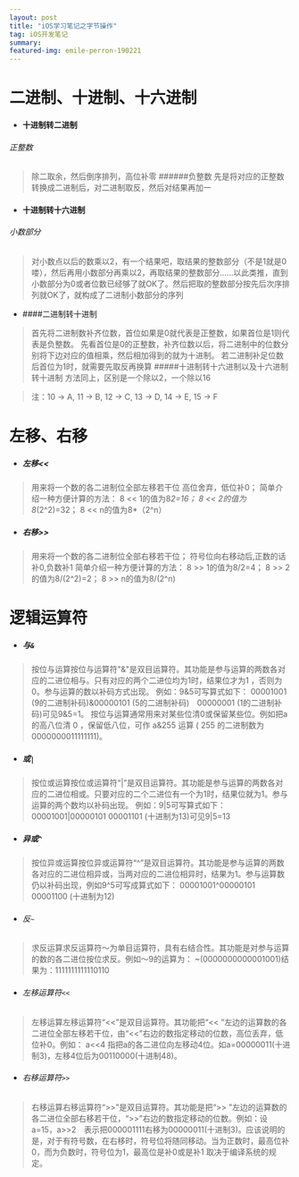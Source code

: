 ```yaml
---
layout: post
title: "iOS学习笔记之字节操作" 
tag: iOS开发笔记
summary: 
featured-img: emile-perron-190221
---
```

# 二进制、十进制、十六进制
- #### 十进制转二进制
###### 正整数
> 除二取余，然后倒序排列，高位补零
######负整数
> 先是将对应的正整数转换成二进制后，对二进制取反，然后对结果再加一
- #### 十进制转十六进制
###### 小数部分
> 对小数点以后的数乘以2，有一个结果吧，取结果的整数部分（不是1就是0喽），然后再用小数部分再乘以2，再取结果的整数部分……以此类推，直到小数部分为0或者位数已经够了就OK了。然后把取的整数部分按先后次序排列就OK了，就构成了二进制小数部分的序列
- ####二进制转十进制
>首先将二进制数补齐位数，首位如果是0就代表是正整数，如果首位是1则代表是负整数。
先看首位是0的正整数，补齐位数以后，将二进制中的位数分别将下边对应的值相乘，然后相加得到的就为十进制。
若二进制补足位数后首位为1时，就需要先取反再换算
#####十进制转十六进制以及十六进制转十进制
>方法同上，区别是一个除以2，一个除以16

>注：10 -> A, 11 -> B, 12 -> C, 13 -> D, 14 -> E, 15 -> F

# 左移、右移
- ##### 左移<<
>用来将一个数的各二进制位全部左移若干位
高位舍弃，低位补0；
简单介绍一种方便计算的方法：
8 << 1的值为8*2=16；
8 << 2的值为8*(2^2)=32；
8 << n的值为8*（2^n）
- ##### 右移>>
> 用来将一个数的各二进制位全部右移若干位；
符号位向右移动后,正数的话补0,负数补1
简单介绍一种方便计算的方法：
8 >> 1的值为8/2=4；
8 >> 2的值为8/(2^2)=2；
8 >> n的值为8/(2^n)

# 逻辑运算符
- ##### 与`&`
> 按位与运算按位与运算符"&"是双目运算符。其功能是参与运算的两数各对应的二进位相与。只有对应的两个二进位均为1时，结果位才为1 ，否则为0。参与运算的数以补码方式出现。
例如：9&5可写算式如下： 00001001 (9的二进制补码)&00000101 (5的二进制补码)　00000001 (1的二进制补码)可见9&5=1。
按位与运算通常用来对某些位清0或保留某些位。例如把a 的高八位清 0 ，保留低八位，可作 a&255 运算 ( 255 的二进制数为0000000011111111)。
- ##### 或`|`
> 按位或运算按位或运算符“|”是双目运算符。其功能是参与运算的两数各对应的二进位相或。只要对应的二个二进位有一个为1时，结果位就为1。参与运算的两个数均以补码出现。
例如：9|5可写算式如下： 00001001|00000101
00001101 (十进制为13)可见9|5=13
- ##### 异或`^`
> 按位异或运算按位异或运算符“^”是双目运算符。其功能是参与运算的两数各对应的二进位相异或，当两对应的二进位相异时，结果为1。参与运算数仍以补码出现，例如9^5可写成算式如下： 00001001^00000101 00001100 (十进制为12)
- ###### 反`~`
> 求反运算求反运算符～为单目运算符，具有右结合性。其功能是对参与运算的数的各二进位按位求反。例如～9的运算为： ~(0000000000001001)结果为：1111111111110110
- ###### 左移运算符`<<`
> 左移运算左移运算符“<<”是双目运算符。其功能把“<< ”左边的运算数的各二进位全部左移若干位，由“<<”右边的数指定移动的位数，高位丢弃，低位补0。例如： a<<4 指把a的各二进位向左移动4位。如a=00000011(十进制3)，左移4位后为00110000(十进制48)。
- ###### 右移运算符`>>`
> 右移运算右移运算符“>>”是双目运算符。其功能是把“>> ”左边的运算数的各二进位全部右移若干位，“>>”右边的数指定移动的位数。例如：设 a=15，a>>2　表示把000001111右移为00000011(十进制3)。应该说明的是，对于有符号数，在右移时，符号位将随同移动。当为正数时，最高位补0，而为负数时，符号位为1，最高位是补0或是补1 取决于编译系统的规定。